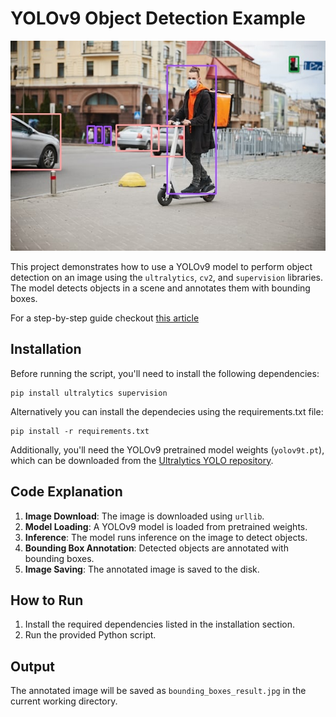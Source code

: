 # YOLOv9 Object Detection Example
![Inference Image](https://github.com/Brianhulela/yolov9_object_detection/blob/main/bounding_boxes_result.jpg)

This project demonstrates how to use a YOLOv9 model to perform object detection on an image using the `ultralytics`, `cv2`, and `supervision` libraries. The model detects objects in a scene and annotates them with bounding boxes.

For a step-by-step guide checkout [this article](https://hulela.co.za/run-yolov9-object-detection-model-locally-43c23c7078b4)

## Installation

Before running the script, you'll need to install the following dependencies:

```
pip install ultralytics supervision
```
Alternatively you can install the dependecies using the requirements.txt file:

```
pip install -r requirements.txt
```

Additionally, you'll need the YOLOv9 pretrained model weights (`yolov9t.pt`), which can be downloaded from the [Ultralytics YOLO repository](https://github.com/ultralytics/yolov5/releases).

## Code Explanation

1. **Image Download**: The image is downloaded using `urllib`.
2. **Model Loading**: A YOLOv9 model is loaded from pretrained weights.
3. **Inference**: The model runs inference on the image to detect objects.
4. **Bounding Box Annotation**: Detected objects are annotated with bounding boxes.
5. **Image Saving**: The annotated image is saved to the disk.

## How to Run

1. Install the required dependencies listed in the installation section.
3. Run the provided Python script.

## Output

The annotated image will be saved as `bounding_boxes_result.jpg` in the current working directory.
